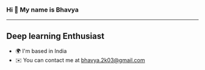 ### Hi 👋 My name is Bhavya
---------------------------
Deep learning Enthusiast
---------------------------
* 🌍  I'm based in India <br />
* ✉️  You can contact me at bhavya.2k03@gmail.com <br />
<!--
**Bhavya-2k03/bhavya-2k03** is a ✨ _special_ ✨ repository because its `README.md` (this file) appears on your GitHub profile.

Here are some ideas to get you started:

- 🔭 I’m currently working on bh
- 🌱 I’m currently learning ...
- 👯 I’m looking to collaborate on ...
- 🤔 I’m looking for help with ...
- 💬 Ask me about ...
- 📫 How to reach me: ...
- 😄 Pronouns: ...
- ⚡ Fun fact: ...
-->
